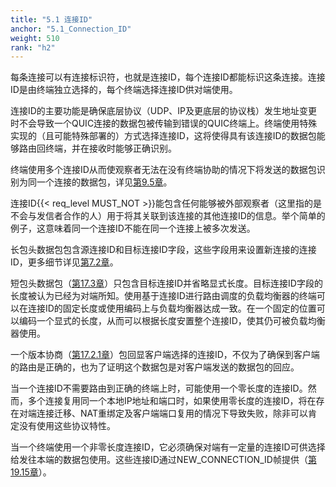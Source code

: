 ```yaml
---
title: "5.1 连接ID"
anchor: "5.1_Connection_ID"
weight: 510
rank: "h2"
---
```


每条连接可以有连接标识符，也就是连接ID，每个连接ID都能标识这条连接。连接ID是由终端独立选择的，每个终端选择连接ID供对端使用。

连接ID的主要功能是确保底层协议（UDP、IP及更底层的协议栈）发生地址变更时不会导致一个QUIC连接的数据包被传输到错误的QUIC终端上。终端使用特殊实现的（且可能特殊部署的）方式选择连接ID，这将使得具有该连接ID的数据包能够路由回终端，并在接收时能够正确识别。

终端使用多个连接ID从而使观察者无法在没有终端协助的情况下将发送的数据包识别为同一个连接的数据包，详见[第9.5章]()。

连接ID{{< req_level MUST_NOT >}}能包含任何能够被外部观察者（这里指的是不会与发信者合作的人）用于将其关联到该连接的其他连接ID的信息。举个简单的例子，这意味着同一个连接ID不能在同一个连接上被多次发送。

长包头数据包包含源连接ID和目标连接ID字段，这些字段用来设置新连接的连接ID，更多细节详见[第7.2章]()。

短包头数据包（[第17.3章]()）只包含目标连接ID并省略显式长度。目标连接ID字段的长度被认为已经为对端所知。使用基于连接ID进行路由调度的负载均衡器的终端可以在连接ID的固定长度或使用编码上与负载均衡器达成一致。在一个固定的位置可以编码一个显式的长度，从而可以根据长度安置整个连接ID，使其仍可被负载均衡器使用。

一个版本协商（[第17.2.1章]()）包回显客户端选择的连接ID，不仅为了确保到客户端的路由是正确的，也为了证明这个数据包是对客户端发送的数据包的回应。

当一个连接ID不需要路由到正确的终端上时，可能使用一个零长度的连接ID。然而，多个连接复用同一个本地IP地址和端口时，如果使用零长度的连接ID，将在存在对端连接迁移、NAT重绑定及客户端端口复用的情况下导致失败，除非可以肯定没有使用这些协议特性。

当一个终端使用一个非零长度连接ID，它必须确保对端有一定量的连接ID可供选择给发往本端的数据包使用。这些连接ID通过NEW_CONNECTION_ID帧提供（[第19.15章]()）。